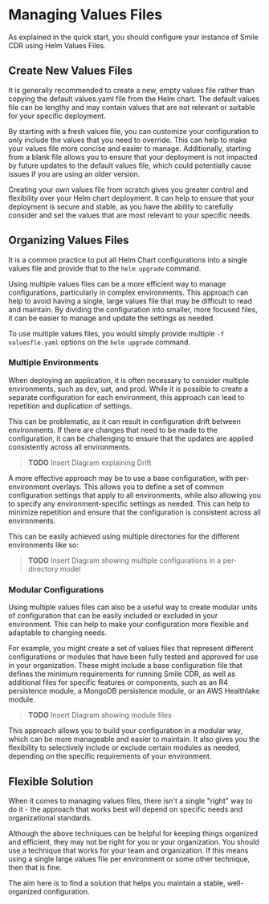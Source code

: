 # Managing Values Files
As explained in the quick start, you should configure your instance of Smile CDR using Helm Values Files.

## Create New Values Files
It is generally recommended to create a new, empty values file rather than copying the default values.yaml file from the Helm chart. The default values file can be lengthy and may contain values that are not relevant or suitable for your specific deployment.

By starting with a fresh values file, you can customize your configuration to only include the values that you need to override. This can help to make your values file more concise and easier to manage. Additionally, starting from a blank file allows you to ensure that your deployment is not impacted by future updates to the default values file, which could potentially cause issues if you are using an older version.

Creating your own values file from scratch gives you greater control and flexibility over your Helm chart deployment. It can help to ensure that your deployment is secure and stable, as you have the ability to carefully consider and set the values that are most relevant to your specific needs.

## Organizing Values Files
It is a common practice to put all Helm Chart configurations into a single values file and provide that to the `helm upgrade` command.

Using multiple values files can be a more efficient way to manage configurations, particularly in complex environments. This approach can help to avoid having a single, large values file that may be difficult to read and maintain. By dividing the configuration into smaller, more focused files, it can be easier to manage and update the settings as needed.

To use multiple values files, you would simply provide multiple `-f valuesfle.yaml` options on the `helm upgrade` command.

### Multiple Environments
When deploying an application, it is often necessary to consider multiple environments, such as dev, uat, and prod. While it is possible to create a separate configuration for each environment, this approach can lead to repetition and duplication of settings.

This can be problematic, as it can result in configuration drift between environments. If there are changes that need to be made to the configuration, it can be challenging to ensure that the updates are applied consistently across all environments.

>**TODO** Insert Diagram explaining Drift

A more effective approach may be to use a base configuration, with per-environment overlays. This allows you to define a set of common configuration settings that apply to all environments, while also allowing you to specify any environment-specific settings as needed. This can help to minimize repetition and ensure that the configuration is consistent across all environments.

This can be easily achieved using multiple directories for the different environments like so:
>**TODO** Insert Diagram showing multiple configurations in a per-directory model

### Modular Configurations
Using multiple values files can also be a useful way to create modular units of configuration that can be easily included or excluded in your environment. This can help to make your configuration more flexible and adaptable to changing needs.

For example, you might create a set of values files that represent different configurations or modules that have been fully tested and approved for use in your organization. These might include a base configuration file that defines the minimum requirements for running Smile CDR, as well as additional files for specific features or components, such as an R4 persistence module, a MongoDB persistence module, or an AWS Healthlake module.

>**TODO** Insert Diagram showing module files

This approach allows you to build your configuration in a modular way, which can be more manageable and easier to maintain. It also gives you the flexibility to selectively include or exclude certain modules as needed, depending on the specific requirements of your environment.

## Flexible Solution
When it comes to managing values files, there isn't a single "right" way to do it - the approach that works best will depend on specific needs and organizational standards.

Although the above techniques can be helpful for keeping things organized and efficient, they may not be right for you or your organization. You should use a technique that works for your team and organization. If this means using a single large values file per environment or some other technique, then that is fine.

The aim here is to find a solution that helps you maintain a stable, well-organized configuration.
